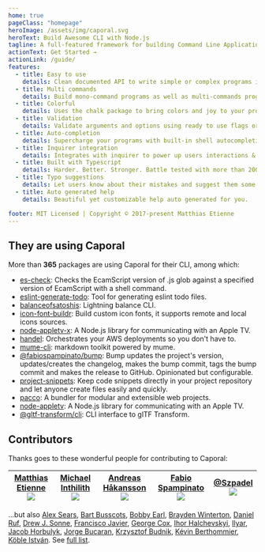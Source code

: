 ```yaml
---
home: true
pageClass: "homepage"
heroImage: /assets/img/caporal.svg
heroText: Build Awesome CLI with Node.js
tagline: A full-featured framework for building Command Line Applications with Node.js
actionText: Get Started →
actionLink: /guide/
features:
  - title: Easy to use
    details: Clean documented API to write simple or complex programs in Javascript or Typescript.
  - title: Multi commands
    details: Build mono-command programs as well as multi-commands program like git.
  - title: Colorful
    details: Uses the chalk package to bring colors and joy to your programs.
  - title: Validation
    details: Validate arguments and options using ready to use flags or bring you own.
  - title: Auto-completion
    details: Supercharge your programs with built-in shell autocompletion in bash, zsh and fish.
  - title: Inquirer integration
    details: Integrates with inquirer to power up users interactions & UI
  - title: Built with Typescript
    details: Harder. Better. Stronger. Battle tested with more than 200 unit tests.
  - title: Typo suggestions
    details: Let users know about their mistakes and suggest them some solutions.
  - title: Auto generated help
    details: Beautiful yet customizable help auto generated for you.

footer: MIT Licensed | Copyright © 2017-present Matthias Etienne
---
```


## They are using Caporal

<!-- @include-start DEPENDENTS.md -->

More than **365** packages are using Caporal for their CLI, among which:

- [es-check](https://www.npmjs.com/package/es-check): Checks the EcamScript version of .js glob against a specified version of EcamScript with a shell command.
- [eslint-generate-todo](https://www.npmjs.com/package/eslint-generate-todo): Tool for generating eslint todo files.
- [balanceofsatoshis](https://www.npmjs.com/package/balanceofsatoshis): Lightning balance CLI.
- [icon-font-buildr](https://www.npmjs.com/package/icon-font-buildr): Build custom icon fonts, it supports remote and local icons sources.
- [node-appletv-x](https://www.npmjs.com/package/node-appletv-x): A Node.js library for communicating with an Apple TV.
- [handel](https://www.npmjs.com/package/handel): Orchestrates your AWS deployments so you don't have to.
- [mume-cli](https://www.npmjs.com/package/mume-cli): markdown toolkit powered by mume.
- [@fabiospampinato/bump](https://www.npmjs.com/package/@fabiospampinato/bump): Bump updates the project's version, updates/creates the changelog, makes the bump commit, tags the bump commit and makes the release to GitHub. Opinionated but configurable.
- [project-snippets](https://www.npmjs.com/package/project-snippets): Keep code snippets directly in your project repository and let anyone create files easily and quickly.
- [pacco](https://www.npmjs.com/package/pacco): A bundler for modular and extensible web projects.
- [node-appletv](https://www.npmjs.com/package/node-appletv): A Node.js library for communicating with an Apple TV.
- [@gltf-transform/cli](https://www.npmjs.com/package/@gltf-transform/cli): CLI interface to glTF Transform.

<!-- @include-end -->

## Contributors

Thanks goes to these wonderful people for contributing to Caporal:

<!-- @include-start CONTRIBUTORS.md -->

| <a href="https://github.com/mattallty">Matthias Etienne<br><img class="contributor" border="0" src="https://avatars2.githubusercontent.com/u/178616?v=4"></a> | <a href="https://github.com/kinok">Michael Inthilith<br><img class="contributor" border="0" src="https://avatars2.githubusercontent.com/u/3816424?v=4"></a> | <a href="https://github.com/thecodejunkie">Andreas Håkansson<br><img class="contributor" border="0" src="https://avatars0.githubusercontent.com/u/50543?v=4"></a> | <a href="https://github.com/fabiospampinato">Fabio Spampinato<br><img class="contributor" border="0" src="https://avatars1.githubusercontent.com/u/1812093?v=4"></a> | <a href="https://github.com/Szpadel">@Szpadel<br><img class="contributor" border="0" src="https://avatars3.githubusercontent.com/u/1857251?v=4"></a> |
| :-----------------------------------------------------------------------------------------------------------------------------------------------------------: | :---------------------------------------------------------------------------------------------------------------------------------------------------------: | :---------------------------------------------------------------------------------------------------------------------------------------------------------------: | :------------------------------------------------------------------------------------------------------------------------------------------------------------------: | :--------------------------------------------------------------------------------------------------------------------------------------------------: |

...but also <a href="https://github.com/searsaw">Alex Sears</a>, <a href="https://github.com/bbusschots">Bart Busscots</a>, <a href="https://github.com/Blackbaud-BobbyEarl">Bobby Earl</a>, <a href="https://github.com/bwinterton">Brayden Winterton</a>, <a href="https://github.com/DanielRuf">Daniel Ruf</a>, <a href="https://github.com/drewsonne">Drew J. Sonne</a>, <a href="https://github.com/fgarcia">Francisco Javier</a>, <a href="https://github.com/gcox">George Cox</a>, <a href="https://github.com/ihorskyi">Ihor Halchevskyi</a>, <a href="https://github.com/ilyar">Ilyar</a>, <a href="https://github.com/jhorbulyk">Jacob Horbulyk</a>, <a href="https://github.com/jorgebucaran">Jorge Bucaran</a>, <a href="https://github.com/budnix">Krzysztof Budnik</a>, <a href="https://github.com/bertho-zero">Kévin Berthommier</a>, <a href="https://github.com/kobleistvan">Köble István</a>. See <a href="https://github.com/mattallty/Caporal.js/graphs/contributors">full list</a>.

<!-- @include-end -->
